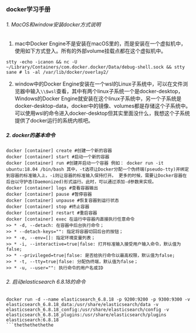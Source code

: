 ### docker学习手册

###### 1. MacOS和window安装docker方式说明

1. mac中Docker Engine不是安装在macOS里的，而是安装在一个虚拟机中，使用如下方式登入。所有的外部volume挂载点都在这个虚拟机中。
```
stty -echo -icanon && nc -U ~/Library/Containers/com.docker.docker/Data/debug-shell.sock && stty sane # ls -al /var/lib/docker/overlay2/
```

2. window中的Docker Engine安装在一个wsl的Linux子系统中，可以在文件浏览器中输入`\\$wsl`查看，其中有两个linux子系统一个是docker-desktop，Windows的Docker Engine就安装在这个linux子系统中，另一个子系统是docker-desktop-data，docker中的镜像、volumes都是存储这个子系统中。可以使用wsl的命令进入docker-desktop但其实里面没什么，我想这个子系统提供了docker运行的系统内核吧。

##### 2. docker的基本命令
```
docker [container] create #创建一个新的容器
docker [container] start #启动一个新的容器
docker [container] run #创建并启动一个容器 例如： docker run -it ubuntu:18.04 /bin/bash 其中，-t选项让Docker分配一个伪终端(pseudo-tty)并绑定到容器的标准输入上，-i则让容器的标准输入保持打开。 更多的时候，需要让Docker容器在后台以守护态(Daemonized)形式运行。此时，可以通过添加-d参数来实现。
docker [container] logs #查看容器输出
docker [container] pause #暂停容器
docker [container] unpause #恢复容器到运行状态
docker [container] stop #终止容器
docker [container] restart #重启容器
docker [container] exec 在运行中容器内直接执行任意命令
>> * -d, --detach: 在容器中后台执行命令；
>> * --detach-keys="": 指定将容器切回后台的按钮；
>> * -e, --env=[]: 指定环境变量列表；
>> * -i, --interactive=true|false: 打开标准输入接受用户输入命令，默认值为false;
>> * --privileged=true|false: 是否给执行命令以最高权限，默认值为false;
>> * -t, --tty=true|false: 分配伪终端，默认值为false；
>> * -u, --user="": 执行命令的用户名或ID
```

###### 2. 启动elasticsearch 6.8.18的命令
```
docker run -d --name elasticsearch_6.8.18 -p 9200:9200 -p 9300:9300 -v elasticsearch_6.8.18_data:/usr/share/elasticsearch/data -v elasticsearch_6.8.18_config:/usr/share/elasticsearch/config -v elasticsearch_6.8.18_plugins:/usr/share/elasticsearch/plugins elasticsearch:6.8.18
```thethethethethe